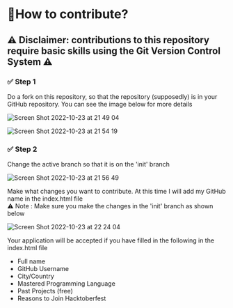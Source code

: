 # 🎒How to contribute?
## ⚠️ Disclaimer: contributions to this repository require basic skills using the Git Version Control System ⚠️

### ✅ Step 1
Do a fork on this repository, so that the repository (supposedly) is in your GitHub repository. You can see the image below for more details

![Screen Shot 2022-10-23 at 21 49 04](https://user-images.githubusercontent.com/67505650/197399009-dca53437-38aa-46a0-9bdd-bcfdef89fd4c.jpg)

![Screen Shot 2022-10-23 at 21 54 19](https://user-images.githubusercontent.com/67505650/197399176-badd490d-3762-4477-9121-f5865b3a8762.jpg)

### ✅ Step 2
Change the active branch so that it is on the 'init' branch

![Screen Shot 2022-10-23 at 21 56 49](https://user-images.githubusercontent.com/67505650/197400332-34735b73-d0eb-45e5-a4a2-8214da78028e.jpg)

Make what changes you want to contribute. At this time I will add my GitHub name in the index.html file <br>
⚠️ Note : Make sure you make the changes in the 'init' branch as shown below

![Screen Shot 2022-10-23 at 22 24 04](https://user-images.githubusercontent.com/67505650/197400839-90260bde-fee0-40b4-ae80-fe13556a5d0e.jpg)


Your application will be accepted if you have filled in the following in the index.html file

- Full name
- GitHub Username
- City/Country
- Mastered Programming Language
- Past Projects (free)
- Reasons to Join Hacktoberfest

